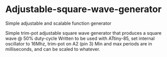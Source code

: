 # Adjustable-square-wave-generator
Simple adjustable and scalable function generator


Simple trim-pot adjustable square wave generator that produces a square wave @ 50% duty-cycle
Written to be used with ATtiny-85, set internal oscillator to 16Mhz, trim-pot on A2 (pin 3)
Min and max periods are in milliseconds, and can be scaled to whatever.
